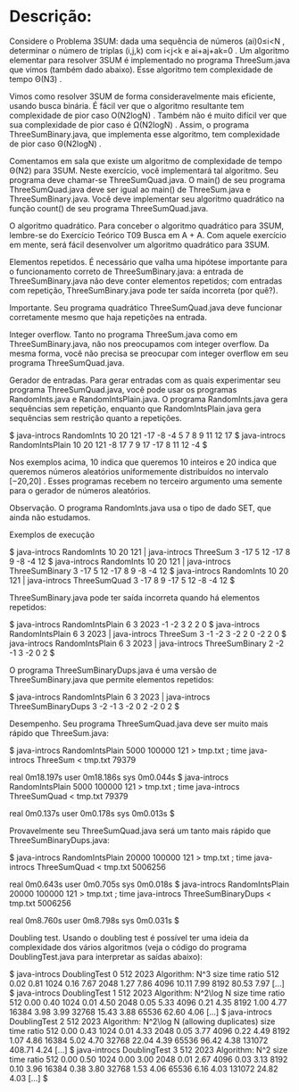 # Descrição:

Considere o Problema 3SUM: dada uma sequência de números (ai)0≤i<N
, determinar o número de triplas (i,j,k)
 com i<j<k
 e ai+aj+ak=0
. Um algoritmo elementar para resolver 3SUM é implementado no programa ThreeSum.java que vimos (também dado abaixo). Esse algoritmo tem complexidade de tempo Θ(N3)
.

Vimos como resolver 3SUM de forma consideravelmente mais eficiente, usando busca binária. É fácil ver que o algoritmo resultante tem complexidade de pior caso O(N2logN)
. Também não é muito difícil ver que sua complexidade de pior caso é Ω(N2logN)
. Assim, o programa ThreeSumBinary.java, que implementa esse algoritmo, tem complexidade de pior caso Θ(N2logN)
.

Comentamos em sala que existe um algoritmo de complexidade de tempo Θ(N2)
 para 3SUM. Neste exercício, você implementará tal algoritmo. Seu programa deve chamar-se ThreeSumQuad.java. O main() de seu programa ThreeSumQuad.java deve ser igual ao main() de ThreeSum.java e ThreeSumBinary.java. Você deve implementar seu algoritmo quadrático na função count() de seu programa ThreeSumQuad.java.

O algoritmo quadrático.  Para conceber o algoritmo quadrático para 3SUM, lembre-se do Exercício Teórico T09 Busca em A + A. Com aquele exercício em mente, será fácil desenvolver um algoritmo quadrático para 3SUM.

Elementos repetidos.  É necessário que valha uma hipótese importante para o funcionamento correto de ThreeSumBinary.java: a entrada de ThreeSumBinary.java não deve conter elementos repetidos; com entradas com repetição, ThreeSumBinary.java pode ter saída incorreta (por quê?).

Importante.  Seu programa quadrático ThreeSumQuad.java deve funcionar corretamente mesmo que haja repetições na entrada.

Integer overflow.  Tanto no programa ThreeSum.java como em ThreeSumBinary.java, não nos preocupamos com integer overflow. Da mesma forma, você não precisa se preocupar com integer overflow em seu programa ThreeSumQuad.java.

Gerador de entradas.  Para gerar entradas com as quais experimentar seu programa ThreeSumQuad.java, você pode usar os programas RandomInts.java e RandomIntsPlain.java. O programa RandomInts.java gera sequências sem repetição, enquanto que RandomIntsPlain.java gera sequências sem restrição quanto a repetições.

$ java-introcs RandomInts 10 20 121
-17 -8 -4 5 7 8 9 11 12 17
$ java-introcs RandomIntsPlain 10 20 121
-8 17 7 9 17 -17 8 11 12 -4
$

Nos exemplos acima, 10 indica que queremos 10 inteiros e 20 indica que queremos números aleatórios uniformemente distribuídos no intervalo [−20,20]
. Esses programas recebem no terceiro argumento uma semente para o gerador de números aleatórios.

Observação.  O programa RandomInts.java usa o tipo de dado SET<Integer>, que ainda não estudamos.

Exemplos de execução

$ java-introcs RandomInts 10 20 121 | java-introcs ThreeSum
3
-17 5 12
-17 8 9
-8 -4 12
$ java-introcs RandomInts 10 20 121 | java-introcs ThreeSumBinary
3
-17 5 12
-17 8 9
-8 -4 12
$ java-introcs RandomInts 10 20 121 | java-introcs ThreeSumQuad
3
-17 8 9
-17 5 12
-8 -4 12
$

ThreeSumBinary.java pode ter saída incorreta quando há elementos repetidos:

$ java-introcs RandomIntsPlain 6 3 2023
-1 -2 3 2 2 0
$ java-introcs RandomIntsPlain 6 3 2023 | java-introcs ThreeSum
3
-1 -2 3
-2 2 0
-2 2 0
$ java-introcs RandomIntsPlain 6 3 2023 | java-introcs ThreeSumBinary
2
-2 -1 3
-2 0 2
$

O programa ThreeSumBinaryDups.java é uma versão de ThreeSumBinary.java que permite elementos repetidos:

$ java-introcs RandomIntsPlain 6 3 2023 | java-introcs ThreeSumBinaryDups
3
-2 -1 3
-2 0 2
-2 0 2
$

Desempenho.  Seu programa ThreeSumQuad.java deve ser muito mais rápido que ThreeSum.java:

$ java-introcs RandomIntsPlain 5000 100000 121 > tmp.txt ; time java-introcs ThreeSum < tmp.txt
79379

real 0m18.197s
user 0m18.186s
sys 0m0.044s
$ java-introcs RandomIntsPlain 5000 100000 121 > tmp.txt ; time java-introcs ThreeSumQuad < tmp.txt
79379

real 0m0.137s
user 0m0.178s
sys 0m0.013s
$

Provavelmente seu ThreeSumQuad.java será um tanto mais rápido que ThreeSumBinaryDups.java:

$ java-introcs RandomIntsPlain 20000 100000 121 > tmp.txt ; time java-introcs ThreeSumQuad < tmp.txt
5006256

real 0m0.643s
user 0m0.705s
sys 0m0.018s
$ java-introcs RandomIntsPlain 20000 100000 121 > tmp.txt ; time java-introcs ThreeSumBinaryDups < tmp.txt
5006256

real 0m8.760s
user 0m8.798s
sys 0m0.031s
$

Doubling test.  Usando o doubling test é possível ter uma ideia da complexidade dos vários algoritmos (veja o código do programa DoublingTest.java para interpretar as saídas abaixo):

$ java-introcs DoublingTest 0 512 2023
Algorithm: N^3
   size    time  ratio
    512    0.02   0.81
   1024    0.16   7.67
   2048    1.27   7.86
   4096   10.11   7.99
   8192   80.53   7.97
[...]
$ java-introcs DoublingTest 1 512 2023
Algorithm: N^2\log N
   size    time ratio
    512    0.00  0.40
   1024    0.01  4.50
   2048    0.05  5.33
   4096    0.21  4.35
   8192    1.00  4.77
  16384    3.98  3.99
  32768   15.43  3.88
  65536   62.60  4.06
[...]
$ java-introcs DoublingTest 2 512 2023
Algorithm: N^2\log N (allowing duplicates)
   size   time  ratio
    512   0.00   0.43
   1024   0.01   4.33
   2048   0.05   3.77
   4096   0.22   4.49
   8192   1.07   4.86
  16384   5.02   4.70
  32768  22.04   4.39
  65536  96.42   4.38
 131072 408.71   4.24
[...]
$ java-introcs DoublingTest 3 512 2023
Algorithm: N^2
   size   time  ratio
    512   0.00   0.50
   1024   0.00   3.00
   2048   0.01   2.67
   4096   0.03   3.13
   8192   0.10   3.96
  16384   0.38   3.80
  32768   1.53   4.06
  65536   6.16   4.03
 131072  24.82   4.03
[...]
$
